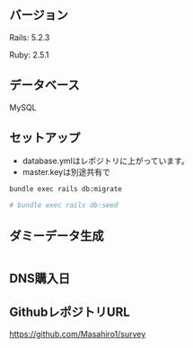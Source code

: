 ## バージョン

Rails: 5.2.3

Ruby: 2.5.1

## データベース

MySQL

## セットアップ

- database.ymlはレポジトリに上がっています。
- master.keyは別途共有で

```bash
bundle exec rails db:migrate

# bundle exec rails db:seed
```

## ダミーデータ生成

```bash

```

## DNS購入日

## GithubレポジトリURL
https://github.com/Masahiro1/survey
